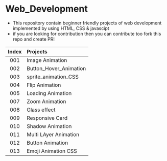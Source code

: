 # Web_Development
- This repository contain beginner friendly projects of web development implemented by using HTML, CSS &amp; javascipt
- if you are looking for contribution then you can contribute too fork this repo and create PR!

| Index  | Projects | 
|  :---: |  :--- |
| 001    |     Image Animation  |
| 002  | Button_Hover_Animation  |
| 003    |     sprite_animation_CSS  |
| 004  | Flip Animation |
| 005    |    Loading Animation |
| 007  | Zoom Animation |
| 008    |     Glass effect  |
| 009  |Responsive Card |
| 010    |     Shadow Animation  |
| 011  | Multi LAyer Animation  |
| 012    |     Button Animation  |
| 013  | Emoji Animation CSS  |



